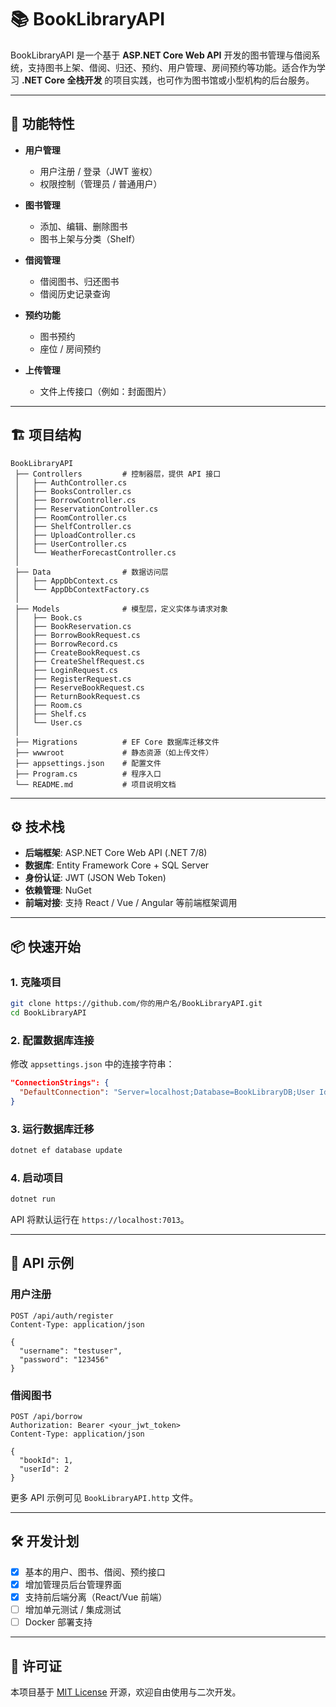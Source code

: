 # 📚 BookLibraryAPI

BookLibraryAPI 是一个基于 **ASP.NET Core Web API** 开发的图书管理与借阅系统，支持图书上架、借阅、归还、预约、用户管理、房间预约等功能。适合作为学习 **.NET Core 全栈开发** 的项目实践，也可作为图书馆或小型机构的后台服务。

---

## 🚀 功能特性

- **用户管理**
  - 用户注册 / 登录（JWT 鉴权）
  - 权限控制（管理员 / 普通用户）

- **图书管理**
  - 添加、编辑、删除图书
  - 图书上架与分类（Shelf）

- **借阅管理**
  - 借阅图书、归还图书
  - 借阅历史记录查询

- **预约功能**
  - 图书预约
  - 座位 / 房间预约

- **上传管理**
  - 文件上传接口（例如：封面图片）

---

## 🏗️ 项目结构

```
BookLibraryAPI
 ├── Controllers         # 控制器层，提供 API 接口
 │   ├── AuthController.cs
 │   ├── BooksController.cs
 │   ├── BorrowController.cs
 │   ├── ReservationController.cs
 │   ├── RoomController.cs
 │   ├── ShelfController.cs
 │   ├── UploadController.cs
 │   ├── UserController.cs
 │   └── WeatherForecastController.cs
 │
 ├── Data                # 数据访问层
 │   ├── AppDbContext.cs
 │   └── AppDbContextFactory.cs
 │
 ├── Models              # 模型层，定义实体与请求对象
 │   ├── Book.cs
 │   ├── BookReservation.cs
 │   ├── BorrowBookRequest.cs
 │   ├── BorrowRecord.cs
 │   ├── CreateBookRequest.cs
 │   ├── CreateShelfRequest.cs
 │   ├── LoginRequest.cs
 │   ├── RegisterRequest.cs
 │   ├── ReserveBookRequest.cs
 │   ├── ReturnBookRequest.cs
 │   ├── Room.cs
 │   ├── Shelf.cs
 │   └── User.cs
 │
 ├── Migrations          # EF Core 数据库迁移文件
 ├── wwwroot             # 静态资源（如上传文件）
 ├── appsettings.json    # 配置文件
 ├── Program.cs          # 程序入口
 └── README.md           # 项目说明文档
```

---

## ⚙️ 技术栈

- **后端框架**: ASP.NET Core Web API (.NET 7/8)
- **数据库**: Entity Framework Core + SQL Server
- **身份认证**: JWT (JSON Web Token)
- **依赖管理**: NuGet
- **前端对接**: 支持 React / Vue / Angular 等前端框架调用

---

## 📦 快速开始

### 1. 克隆项目
```bash
git clone https://github.com/你的用户名/BookLibraryAPI.git
cd BookLibraryAPI
```

### 2. 配置数据库连接
修改 `appsettings.json` 中的连接字符串：
```json
"ConnectionStrings": {
  "DefaultConnection": "Server=localhost;Database=BookLibraryDB;User Id=sa;Password=your_password;"
}
```

### 3. 运行数据库迁移
```bash
dotnet ef database update
```

### 4. 启动项目
```bash
dotnet run
```

API 将默认运行在 `https://localhost:7013`。

---

## 📖 API 示例

### 用户注册
```http
POST /api/auth/register
Content-Type: application/json

{
  "username": "testuser",
  "password": "123456"
}
```

### 借阅图书
```http
POST /api/borrow
Authorization: Bearer <your_jwt_token>
Content-Type: application/json

{
  "bookId": 1,
  "userId": 2
}
```

更多 API 示例可见 `BookLibraryAPI.http` 文件。

---

## 🛠️ 开发计划

- [x] 基本的用户、图书、借阅、预约接口  
- [x] 增加管理员后台管理界面  
- [x] 支持前后端分离（React/Vue 前端）  
- [ ] 增加单元测试 / 集成测试  
- [ ] Docker 部署支持  

---

## 📜 许可证

本项目基于 [MIT License](LICENSE) 开源，欢迎自由使用与二次开发。
